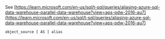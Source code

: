 See [https://learn.microsoft.com/en-us/sql/t-sql/queries/aliasing-azure-sql-data-warehouse-parallel-data-warehouse?view=aps-pdw-2016-au7](https://learn.microsoft.com/en-us/sql/t-sql/queries/aliasing-azure-sql-data-warehouse-parallel-data-warehouse?view=aps-pdw-2016-au7)
```
object_source [ AS ] alias
```
